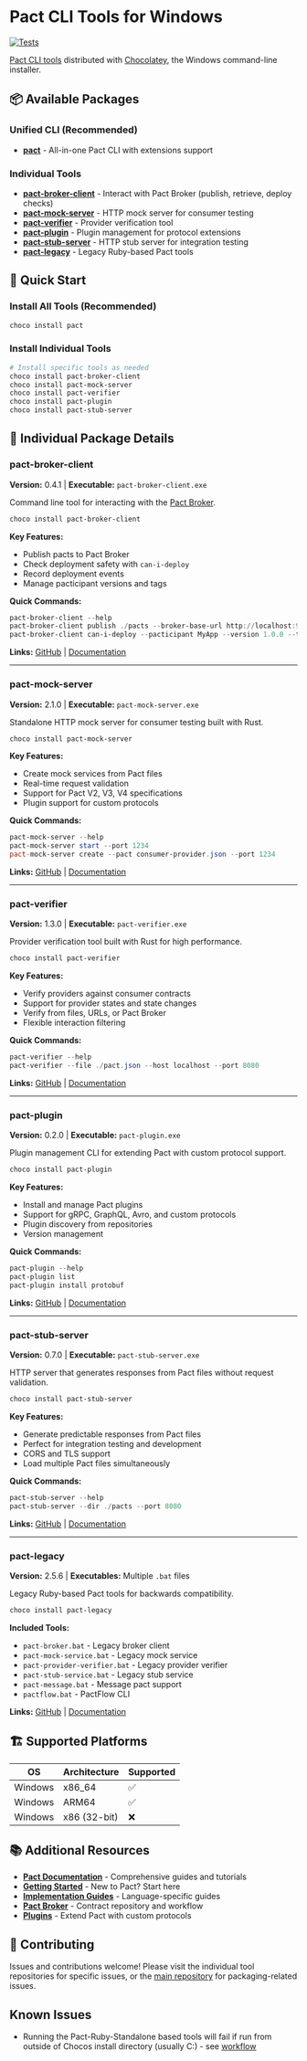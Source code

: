 ﻿# Pact CLI Tools for Windows

[![Tests](https://github.com/you54f/pact/actions/workflows/ci.yml/badge.svg)](https://github.com/you54f/pact/actions/workflows/ci.yml)

[Pact CLI tools](https://docs.pact.io/implementation_guides/cli) distributed with [Chocolatey](https://chocolatey.org/), the Windows command-line installer.

## 📦 Available Packages

### Unified CLI (Recommended)

- **[pact](https://community.chocolatey.org/packages/pact)** - All-in-one Pact CLI with extensions support

### Individual Tools

- **[pact-broker-client](#pact-broker-client)** - Interact with Pact Broker (publish, retrieve, deploy checks)
- **[pact-mock-server](#pact-mock-server)** - HTTP mock server for consumer testing
- **[pact-verifier](#pact-verifier)** - Provider verification tool
- **[pact-plugin](#pact-plugin)** - Plugin management for protocol extensions
- **[pact-stub-server](#pact-stub-server)** - HTTP stub server for integration testing
- **[pact-legacy](#pact-legacy)** - Legacy Ruby-based Pact tools

## 🚀 Quick Start

### Install All Tools (Recommended)

```powershell
choco install pact
```

### Install Individual Tools

```powershell
# Install specific tools as needed
choco install pact-broker-client
choco install pact-mock-server
choco install pact-verifier
choco install pact-plugin
choco install pact-stub-server
```

## 🔧 Individual Package Details

### pact-broker-client

**Version:** 0.4.1 | **Executable:** `pact-broker-client.exe`

Command line tool for interacting with the [Pact Broker](https://github.com/pact-foundation/pact_broker).

```powershell
choco install pact-broker-client
```

**Key Features:**

- Publish pacts to Pact Broker
- Check deployment safety with `can-i-deploy`
- Record deployment events
- Manage pacticipant versions and tags

**Quick Commands:**

```powershell
pact-broker-client --help
pact-broker-client publish ./pacts --broker-base-url http://localhost:9292 --auto-detect-version-properties
pact-broker-client can-i-deploy --pacticipant MyApp --version 1.0.0 --to production  --broker-base-url http://localhost:9292
```

**Links:** [GitHub](https://github.com/pact-foundation/pact-broker-cli) | [Documentation](https://docs.pact.io/pact_broker)

---

### pact-mock-server

**Version:** 2.1.0 | **Executable:** `pact-mock-server.exe`

Standalone HTTP mock server for consumer testing built with Rust.

```powershell
choco install pact-mock-server
```

**Key Features:**

- Create mock services from Pact files
- Real-time request validation
- Support for Pact V2, V3, V4 specifications
- Plugin support for custom protocols

**Quick Commands:**

```powershell
pact-mock-server --help
pact-mock-server start --port 1234
pact-mock-server create --pact consumer-provider.json --port 1234
```

**Links:** [GitHub](https://github.com/pact-foundation/pact-reference) | [Documentation](https://docs.pact.io/implementation_guides/rust/pact_mock_server_cli)

---

### pact-verifier

**Version:** 1.3.0 | **Executable:** `pact-verifier.exe`

Provider verification tool built with Rust for high performance.

```powershell
choco install pact-verifier
```

**Key Features:**

- Verify providers against consumer contracts
- Support for provider states and state changes
- Verify from files, URLs, or Pact Broker
- Flexible interaction filtering

**Quick Commands:**

```powershell
pact-verifier --help
pact-verifier --file ./pact.json --host localhost --port 8080
```

**Links:** [GitHub](https://github.com/pact-foundation/pact-reference) | [Documentation](https://docs.pact.io/provider/using_pact_verifier_cli)

---

### pact-plugin

**Version:** 0.2.0 | **Executable:** `pact-plugin.exe`

Plugin management CLI for extending Pact with custom protocol support.

```powershell
choco install pact-plugin
```

**Key Features:**

- Install and manage Pact plugins
- Support for gRPC, GraphQL, Avro, and custom protocols
- Plugin discovery from repositories
- Version management

**Quick Commands:**

```powershell
pact-plugin --help
pact-plugin list
pact-plugin install protobuf
```

**Links:** [GitHub](https://github.com/pact-foundation/pact-plugins) | [Documentation](https://docs.pact.io/plugins)

---

### pact-stub-server

**Version:** 0.7.0 | **Executable:** `pact-stub-server.exe`

HTTP server that generates responses from Pact files without request validation.

```powershell
choco install pact-stub-server
```

**Key Features:**

- Generate predictable responses from Pact files
- Perfect for integration testing and development
- CORS and TLS support
- Load multiple Pact files simultaneously

**Quick Commands:**

```powershell
pact-stub-server --help
pact-stub-server --dir ./pacts --port 8080
```

**Links:** [GitHub](https://github.com/pact-foundation/pact-stub-server) | [Documentation](https://docs.pact.io/getting_started/stubs)

---

### pact-legacy

**Version:** 2.5.6 | **Executables:** Multiple `.bat` files

Legacy Ruby-based Pact tools for backwards compatibility.

```powershell
choco install pact-legacy
```

**Included Tools:**

- `pact-broker.bat` - Legacy broker client
- `pact-mock-service.bat` - Legacy mock service
- `pact-provider-verifier.bat` - Legacy provider verifier
- `pact-stub-service.bat` - Legacy stub service
- `pact-message.bat` - Message pact support
- `pactflow.bat` - PactFlow CLI

**Links:** [GitHub](https://github.com/pact-foundation/ruby-standalone) | [Documentation](https://docs.pact.io)

## 🏗️ Supported Platforms

| OS      | Architecture | Supported |
|---------|-------------|-----------|
| Windows | x86_64      | ✅        |
| Windows | ARM64       | ✅        |
| Windows | x86 (32-bit)| ❌        |

## 📚 Additional Resources

- **[Pact Documentation](https://docs.pact.io)** - Comprehensive guides and tutorials
- **[Getting Started](https://docs.pact.io/getting_started/)** - New to Pact? Start here
- **[Implementation Guides](https://docs.pact.io/implementation_guides/)** - Language-specific guides
- **[Pact Broker](https://docs.pact.io/pact_broker/)** - Contract repository and workflow
- **[Plugins](https://docs.pact.io/plugins/)** - Extend Pact with custom protocols

## 🤝 Contributing

Issues and contributions welcome! Please visit the individual tool repositories for specific issues, or the [main repository](https://github.com/YOU54F/choco) for packaging-related issues.

## Known Issues

- Running the Pact-Ruby-Standalone based tools will fail if run from outside of Chocos install directory (usually C:) - see [workflow](https://github.com/YOU54F/choco/blob/013efb54cbef6f37c111b7849293a3f847d9064f/.github/workflows/ci.yml)
